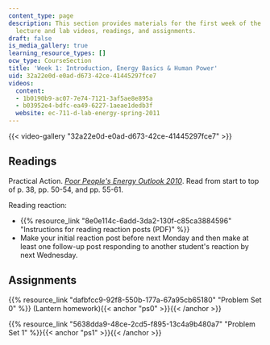 ```yaml
---
content_type: page
description: This section provides materials for the first week of the course, including
  lecture and lab videos, readings, and assignments.
draft: false
is_media_gallery: true
learning_resource_types: []
ocw_type: CourseSection
title: 'Week 1: Introduction, Energy Basics & Human Power'
uid: 32a22e0d-e0ad-d673-42ce-41445297fce7
videos:
  content:
  - 1b0190b9-ac07-7e74-7121-3af5ae8e895a
  - b03952e4-bdfc-ea49-6227-1aeae1dedb3f
  website: ec-711-d-lab-energy-spring-2011
---
```

{{< video-gallery "32a22e0d-e0ad-d673-42ce-41445297fce7" >}}

## Readings

Practical Action. [*Poor People's Energy Outlook 2010*](https://practicalaction.org/knowledge-centre/resources/poor-peoples-energy-outlook-2010/). Read from start to top of p. 38, pp. 50-54, and pp. 55-61.

Reading reaction:

- {{% resource_link "8e0e114c-6add-3da2-130f-c85ca3884596" "Instructions for reading reaction posts (PDF)" %}}
- Make your initial reaction post before next Monday and then make at least one follow-up post responding to another student's reaction by next Wednesday.

## Assignments

{{% resource_link "dafbfcc9-92f8-550b-177a-67a95cb65180" "Problem Set 0" %}} (Lantern homework){{< anchor "ps0" >}}{{< /anchor >}}

{{% resource_link "5638dda9-48ce-2cd5-f895-13c4a9b480a7" "Problem Set 1" %}}{{< anchor "ps1" >}}{{< /anchor >}}